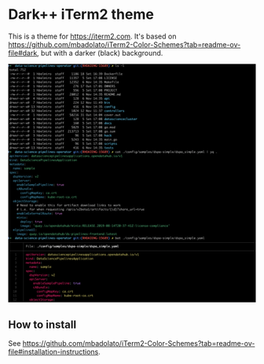 # Dark++ iTerm2 theme

This is a theme for https://iterm2.com. It's based on https://github.com/mbadolato/iTerm2-Color-Schemes?tab=readme-ov-file#dark, but with a darker (black) background.

![screenshot.png](screenshot.png)

## How to install

See https://github.com/mbadolato/iTerm2-Color-Schemes?tab=readme-ov-file#installation-instructions.